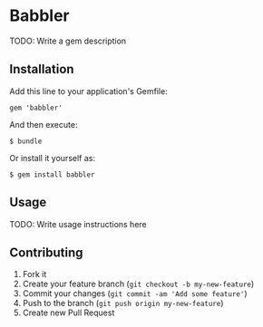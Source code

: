 # Babbler

TODO: Write a gem description

## Installation

Add this line to your application's Gemfile:

    gem 'babbler'

And then execute:

    $ bundle

Or install it yourself as:

    $ gem install babbler

## Usage

TODO: Write usage instructions here

## Contributing

1. Fork it
2. Create your feature branch (`git checkout -b my-new-feature`)
3. Commit your changes (`git commit -am 'Add some feature'`)
4. Push to the branch (`git push origin my-new-feature`)
5. Create new Pull Request
